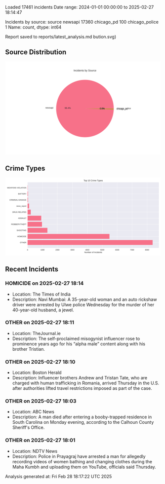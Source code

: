 
Loaded 17461 incidents
Date range: 2024-01-01 00:00:00 to 2025-02-27 18:14:47

Incidents by source:
source
newsapi           17360
chicago_pd          100
chicago_police        1
Name: count, dtype: int64

Report saved to reports/latest_analysis.md
bution.svg)

## Source Distribution
![Source Distribution](images/source_distribution.svg)

## Crime Types
![Crime Types](images/crime_types.svg)

## Recent Incidents

### HOMICIDE on 2025-02-27 18:14
- Location: The Times of India
- Description: Navi Mumbai: A 35-year-old woman and an auto rickshaw driver were arrested by Ulwe police Wednesday for the murder of her 40-year-old husband, a jewel.


### OTHER on 2025-02-27 18:11
- Location: TheJournal.ie
- Description: The self-proclaimed misogynist influencer rose to prominence years ago for his “alpha male” content along with his brother Tristian.


### OTHER on 2025-02-27 18:10
- Location: Boston Herald
- Description: Influencer brothers Andrew and Tristan Tate, who are charged with human trafficking in Romania, arrived Thursday in the U.S. after authorities lifted travel restrictions imposed as part of the case.


### OTHER on 2025-02-27 18:03
- Location: ABC News
- Description: A man died after entering a booby-trapped residence in South Carolina on Monday evening, according to the Calhoun County Sheriff's Office.


### OTHER on 2025-02-27 18:01
- Location: NDTV News
- Description: Police in Prayagraj have arrested a man for allegedly recording videos of women bathing and changing clothes during the Maha Kumbh and uploading them on YouTube, officials said Thursday.

Analysis generated at: Fri Feb 28 18:17:22 UTC 2025

